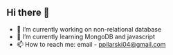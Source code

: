 ## Hi there 👋



- 🔭 I’m currently working on non-relational database
- 🌱 I’m currently learning MongoDB and javascript
- 📫 How to reach me: email - ppilarski04@gmail.com

